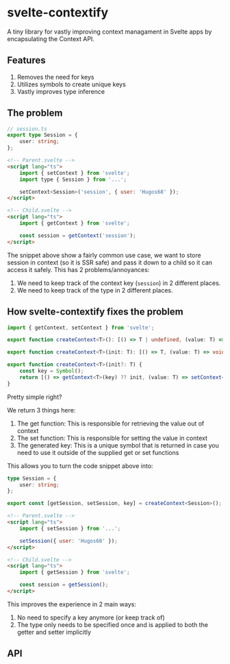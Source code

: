 # svelte-contextify

A tiny library for vastly improving context managament in Svelte apps by encapsulating the Context API.

## Features

1. Removes the need for keys
2. Utilizes symbols to create unique keys
3. Vastly improves type inference

## The problem

```ts
// session.ts
export type Session = {
	user: string;
};
```

```html
<!-- Parent.svelte -->
<script lang="ts">
	import { setContext } from 'svelte';
	import type { Session } from '...';

	setContext<Session>('session', { user: 'Hugos68' });
</script>

<!-- Child.svelte -->
<script lang="ts">
	import { getContext } from 'svelte';

	const session = getContext('session');
</script>
```

The snippet above show a fairly common use case, we want to store session in context (so it is SSR safe) and pass it down to a child so it can access it safely.
This has 2 problems/annoyances:

1. We need to keep track of the context key (`session`) in 2 different places.
2. We need to keep track of the type in 2 different places.

## How svelte-contextify fixes the problem

```ts
import { getContext, setContext } from 'svelte';

export function createContext<T>(): [() => T | undefined, (value: T) => void];

export function createContext<T>(init: T): [() => T, (value: T) => void];

export function createContext<T>(init?: T) {
	const key = Symbol();
	return [() => getContext<T>(key) ?? init, (value: T) => setContext<T>(key, value), key];
}
```

Pretty simple right?

We return 3 things here:

1. The get function: This is responsible for retrieving the value out of context
2. The set function: This is responsible for setting the value in context
3. The generated key: This is a unique symbol that is returned in case you need to use it outside of the supplied get or set functions

This allows you to turn the code snippet above into:

```ts
type Session = {
	user: string;
};

export const [getSession, setSession, key] = createContext<Session>();
```

```html
<!-- Parent.svelte -->
<script lang="ts">
	import { setSession } from '...';

	setSession({ user: 'Hugos68' });
</script>

<!-- Child.svelte -->
<script lang="ts">
	import { getSession } from 'svelte';

	const session = getSession();
</script>
```

This improves the experience in 2 main ways:

1. No need to specify a key anymore (or keep track of)
2. The type only needs to be specified once and is applied to both the getter and setter implicitly

## API
